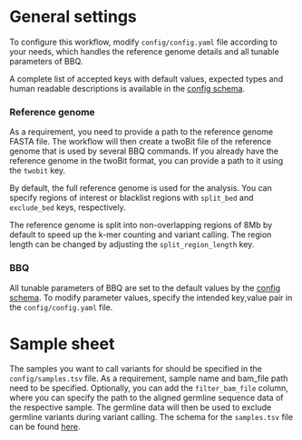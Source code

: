 
# General settings
To configure this workflow, modify ``config/config.yaml`` file according to your needs, which handles the reference genome details and all tunable parameters of BBQ. 

A complete list of accepted keys with default values, expected types and human readable descriptions is available in the [config schema](https://github.com/carmenoroperv/bbq_pipeline/blob/master/workflow/schemas/config.schema.yaml).

### Reference genome
As a requirement, you need to provide a path to the reference genome FASTA file.
The workflow will then create a twoBit file of the reference genome that is used by several BBQ commands. If you already have the reference genome in the twoBit format, you can provide a path to it using the ``twobit`` key.

By default, the full reference genome is used for the analysis. You can specify regions of interest or blacklist regions with ``split_bed`` and ``exclude_bed`` keys, respectively. 

The reference genome is split into non-overlapping regions of 8Mb by default to speed up the k-mer counting and variant calling. The region length can be changed by adjusting the ``split_region_length`` key.

### BBQ
All tunable parameters of BBQ are set to the default values by the [config schema](https://github.com/carmenoroperv/bbq_pipeline/blob/master/workflow/schemas/config.schema.yaml). To modify parameter values, specify the intended key,value pair in the ``config/config.yaml`` file. 

# Sample sheet

The samples you want to call variants for should be specified in the `config/samples.tsv` file. 
As a requirement, sample name and bam_file path need to be specified. 
Optionally, you can add the `filter_bam_file` column, where you can specify the path to the aligned germline sequence data of the respective sample. The germline data will then be used to exclude germline variants during variant calling. The schema for the `samples.tsv` file can be found [here](https://github.com/carmenoroperv/bbq_pipeline/blob/master/workflow/schemas/samples.schema.yaml).
